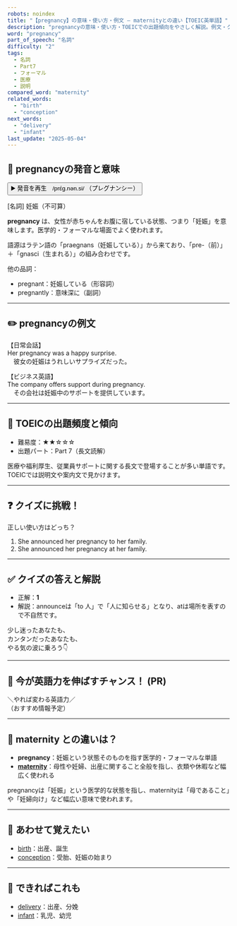 ```yaml
---
robots: noindex
title: "【pregnancy】の意味・使い方・例文 ― maternityとの違い【TOEIC英単語】"
description: "pregnancyの意味・使い方・TOEICでの出題傾向をやさしく解説。例文・クイズ付きでmaternityとの違いもわかりやすく学べます。"
word: "pregnancy"
part_of_speech: "名詞"
difficulty: "2"
tags:
  - 名詞
  - Part7
  - フォーマル
  - 医療
  - 説明
compared_word: "maternity"
related_words:
  - "birth"
  - "conception"
next_words:
  - "delivery"
  - "infant"
last_update: "2025-05-04"
---
```


## 🔰 pregnancyの発音と意味

<button class="play-audio" onclick="playTTS('pregnancy')">
  <span class="play-audio-main">
    ▶️ 発音を再生　/prɛ́ɡ.nən.si/
  </span>
  <span class="play-audio-sub">
    （プレグナンシー）
  </span>
</button>

[名詞] 妊娠（不可算）

**pregnancy** は、女性が赤ちゃんをお腹に宿している状態、つまり「妊娠」を意味します。医学的・フォーマルな場面でよく使われます。

語源はラテン語の「praegnans（妊娠している）」から来ており、「pre-（前）」＋「gnasci（生まれる）」の組み合わせです。

他の品詞：  
- pregnant：妊娠している（形容詞）
- pregnantly：意味深に（副詞）

---

## ✏️ pregnancyの例文

【日常会話】  
Her pregnancy was a happy surprise.  
　彼女の妊娠はうれしいサプライズだった。

【ビジネス英語】  
The company offers support during pregnancy.  
　その会社は妊娠中のサポートを提供しています。

---

## 🎯 TOEICの出題頻度と傾向

- 難易度：★★☆☆☆
- 出題パート：Part 7（長文読解）

医療や福利厚生、従業員サポートに関する長文で登場することが多い単語です。TOEICでは説明文や案内文で見かけます。

---

## ❓ クイズに挑戦！

正しい使い方はどっち？

1. She announced her pregnancy to her family.  
2. She announced her pregnancy at her family.

---

## ✅ クイズの答えと解説

- 正解：**1**
- 解説：announceは「to 人」で「人に知らせる」となり、atは場所を表すので不自然です。

少し迷ったあなたも、  
カンタンだったあなたも、  
やる気の波に乗ろう👇️

---

## 🚀 今が英語力を伸ばすチャンス！ (PR)

<div class="info-center">
＼やれば変わる英語力／<br>  
（おすすめ情報予定）
</div>

---

## 🤔  maternity との違いは？

- **pregnancy**：妊娠という状態そのものを指す医学的・フォーマルな単語
- **[maternity](/word/maternity/)**：母性や妊婦、出産に関すること全般を指し、衣類や休暇など幅広く使われる

pregnancyは「妊娠」という医学的な状態を指し、maternityは「母であること」や「妊婦向け」など幅広い意味で使われます。

---

## 🧩 あわせて覚えたい

- [birth](/word/birth/)：出産、誕生
- [conception](/word/conception/)：受胎、妊娠の始まり

---

## 📖 できればこれも

- [delivery](/word/delivery/)：出産、分娩
- [infant](/word/infant/)：乳児、幼児

<!-- cvid: aid37_bid28 -->
